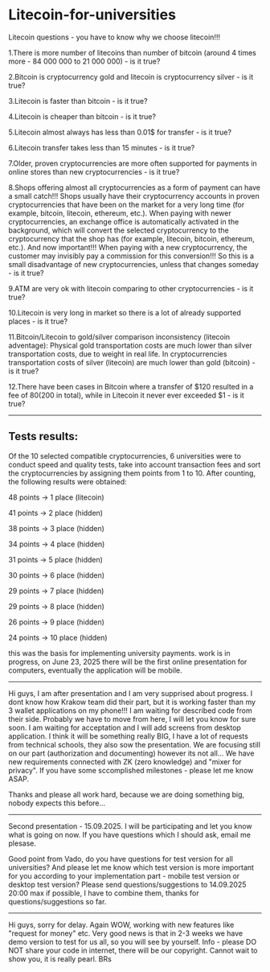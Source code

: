 # Litecoin-for-universities
Litecoin questions - you have to know why we choose litecoin!!!

1.There is more number of litecoins than number of bitcoin (around 4 times more - 84 000 000 to 21 000 000) - is it true?

2.Bitcoin is cryptocurrency gold and litecoin is cryptocurrency silver - is it true?

3.Litecoin is faster than bitcoin - is it true?

4.Litecoin is cheaper than bitcoin - is it true?

5.Litecoin almost always has less than 0.01$ for transfer - is it true?

6.Litecoin transfer takes less than 15 minutes - is it true?

7.Older, proven cryptocurrencies are more often supported for payments in online stores than new cryptocurrencies - is it true?

8.Shops offering almost all cryptocurrencies as a form of payment can have a small catch!!! Shops usually have their cryptocurrency accounts in proven cryptocurrencies that have been on the market for a very long time (for example, bitcoin, litecoin, ethereum, etc.). When paying with newer cryptocurrencies, an exchange office is automatically activated in the background, which will convert the selected cryptocurrency to the cryptocurrency that the shop has (for example, litecoin, bitcoin, ethereum, etc.). And now important!!! When paying with a new cryptocurrency, the customer may invisibly pay a commission for this conversion!!! So this is a small disadvantage of new cryptocurrencies, unless that changes someday - is it true?

9.ATM are very ok with litecoin comparing to other cryptocurrencies - is it true?

10.Litecoin is very long in market so there is a lot of already supported places - is it true?

11.Bitcoin/Litecoin to gold/silver comparison inconsistency (litecoin adventage):
Physical gold transportation costs are much lower than silver transportation costs, due to weight in real life.
In cryptocurrencies transportation costs of silver (litecoin) are much lower than gold (bitcoin) - is it true?

12.There have been cases in Bitcoin where a transfer of $120 resulted in a fee of $80 ($200 in total), while in Litecoin it never ever exceeded $1 - is it true?

-----------------------------------
Tests results:
-----------------------------------

Of the 10 selected compatible cryptocurrencies, 6 universities were to conduct speed and quality tests, take into account transaction fees and sort the cryptocurrencies by assigning them points from 1 to 10. After counting, the following results were obtained:

48 points -> 1  place (litecoin)

41 points -> 2  place (hidden)

38 points -> 3  place (hidden)

34 points -> 4  place (hidden)

31 points -> 5  place (hidden)

30 points -> 6  place (hidden)

29 points -> 7  place (hidden)

29 points -> 8  place (hidden)

26 points -> 9  place (hidden)

24 points -> 10 place (hidden)

this was the basis for implementing university payments. work is in progress, on June 23, 2025 there will be the first online presentation for computers, eventually the application will be mobile.

-----

Hi guys, I am after presentation and I am very supprised about progress. I dont know how Krakow team did their part, but it is working faster than my 3 wallet applications on my phone!!! I am waiting for described code from their side.
Probably we have to move from here, I will let you know for sure soon.
I am waiting for acceptation and I will add screens from desktop application. I think it will be something really BIG, I have a lot of requests from technical schools, they also sow the presentation.
We are focusing still on our part (authorization and documenting) however its not all... We have new requirements connected with ZK (zero knowledge) and "mixer for privacy".
If you have some sccomplished milestones - please let me know ASAP.

Thanks and please all work hard, because we are doing something big, nobody expects this before...

-----

Second presentation - 15.09.2025. I will be participating and let you know what is going on now.
If you have questions which I should ask, email me plesase.


Good point from Vado, do you have questions for test version for all universities?
And please let me know which test version is more important for you according to your implementation part - mobile test version or desktop test version?
Please send questions/suggestions to 14.09.2025 20:00 max if possible, I have to combine them, thanks for questions/suggestions so far.

-----

Hi guys, sorry for delay.
Again WOW, working with new features like "request for money" etc. Very good news is that in 2-3 weeks we have demo version to test for us all, so you will see by yourself.
Info - please DO NOT share your code in internet, there will be our copyright.
Cannot wait to show you, it is really pearl. BRs
